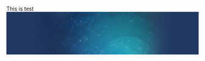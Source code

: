 This is test
![Alt text](https://github.com/EmulateSpace/PictureSet/blob/master/github/readme_top.jpg)
